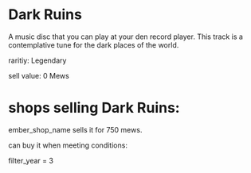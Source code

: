 # Dark Ruins

A music disc that you can play at your den record player. This track is a contemplative tune for the dark places of the world.

raritiy: Legendary

sell value: 0 Mews

# shops selling Dark Ruins:

ember_shop_name sells it for 750 mews.

can buy it when meeting conditions: 

filter_year = 3